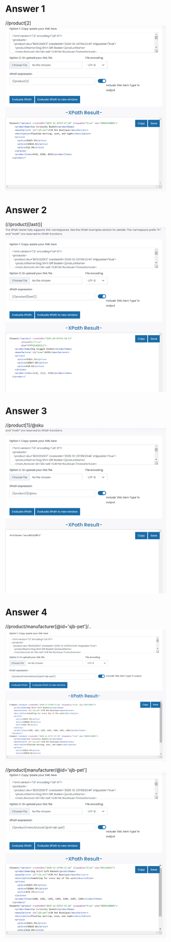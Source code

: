 # Answer 1

//product[2]
![image info](answer1.png)

# Answer 2

(//product)[last()]
![image info](answer2.png)

# Answer 3
//product[1]/@sku
![image info](answer3.png)

# Answer 4

//product/manufacturer[@id='sjb-pet']/..
![image info](answer4.1.png)

//product[manufacturer/@id='sjb-pet']
![image info](answer4.2.png)